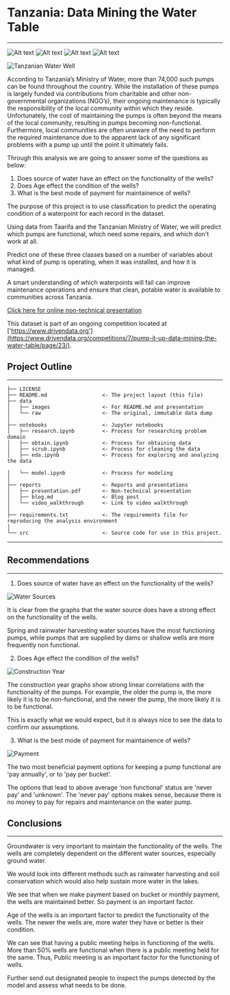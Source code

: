 # Tanzania: Data Mining the Water Table
------------

![Alt text](https://img.shields.io/github/license/Jesse989/tanzania?style=plastic)
![Alt text](https://img.shields.io/github/repo-size/Jesse989/tanzania?style=plastic)
![Alt text](https://img.shields.io/github/last-commit/Jesse989/tanzania?style=plastic)
![Alt text](https://img.shields.io/github/stars/Jesse989/tanzania?style=social)

![Tanzanian Water Well](./images/pumping.jpg)

According to Tanzania’s Ministry of Water, more than 74,000 such pumps can be found throughout the country. While the installation of these pumps is largely funded via contributions from charitable and other non-governmental organizations (NGO’s), their ongoing maintenance is typically the responsibility of the local community within which they reside. Unfortunately, the cost of maintaining the pumps is often beyond the means of the local community, resulting in pumps becoming non-functional. Furthermore, local communities are often unaware of the need to perform the required maintenance due to the apparent lack of any significant problems with a pump up until the point it ultimately fails.

Through this analysis we are going to answer some of the questions as below:
1. Does source of water have an effect on the functionality of the wells?
2. Does Age effect the condition of the wells?
3. What is the best mode of payment for maintainence of wells?

The purpose of this project is to use classification to predict the operating condition of a waterpoint for each record in the dataset. 

Using data from Taarifa and the Tanzanian Ministry of Water, we will predict which pumps are functional, which need some repairs, and which don't work at all. 

Predict one of these three classes based on a number of variables about what kind of pump is operating, when it was installed, and how it is managed. 

A smart understanding of which waterpoints will fail can improve maintenance operations and ensure that clean, potable water is available to communities across Tanzania.


[Click here for online non-technical presentation]('todo')



This dataset is part of an ongoing competition located at ['https://www.drivendata.org'](https://www.drivendata.org/competitions/7/pump-it-up-data-mining-the-water-table/page/23/).


## Project Outline
------------

    ├── LICENSE
    ├── README.md                  <- The project layout (this file)
    ├── data
    │   ├── images                 <- For README.md and presentation
    │   └── raw                    <- The original, immutable data dump
    │
    ├── notebooks                  <- Jupyter notebooks
    │   ├── research.ipynb         <- Process for researching problem domain
    │   ├── obtain.ipynb           <- Process for obtaining data
    │   ├── scrub.ipynb            <- Process for cleaning the data
    │   ├── eda.ipynb              <- Process for exploring and analyzing the data
    
    │   └── model.ipynb            <- Process for modeling
    │
    ├── reports                    <- Reports and presentations
    │   ├── presentation.pdf       <- Non-technical presentation
    │   ├── blog.md                <- Blog post
    │   └── video_walkthrough      <- Link to video walkthrough
    │
    ├── requirements.txt           <- The requirements file for reproducing the analysis environment
    │
    └── src                        <- Source code for use in this project.
   

--------

## Recommendations
------------

1. Does source of water have an effect on the functionality of the wells?

![Water Sources](./images/sources.png)

It is clear from the graphs that the water source does have a strong effect on the functionality of the wells. 

Spring and rainwater harvesting water sources have the most functioning pumps, while pumps that are supplied by dams or shallow wells are more frequently non functional.

2. Does Age effect the condition of the wells?

![Construction Year](./images/construction.png)

The construction year graphs show strong linear correlations with the functionality of the pumps. For example, the older the pump is, the more likely it is to be non-functional, and the newer the pump, the more likely it is to be functional.

This is exactly what we would expect, but it is always nice to see the data to confirm our assumptions.

3. What is the best mode of payment for maintainence of wells?

![Payment](./images/payment.png)

The two most beneficial payment options for keeping a pump functional are 'pay annually', or to 'pay per bucket'.

The options that lead to above average 'non functional' status are 'never pay' and 'unknown'. The 'never pay' options makes sense, because there is no money to pay for repairs and maintenance on the water pump.


## Conclusions
------------
Groundwater is very important to maintain the functionality of the wells. The wells are completely dependent on the different water sources, especially ground water.

We would look into different methods such as rainwater harvesting and soil conservation which would also help sustain more water in the lakes.

We see that when we make payment based on bucket or monthly payment, the wells are maintained better. So payment is an important factor.

Age of the wells is an important factor to predict the functionality of the wells. The newer the wells are, more water they have or better is their condition.

We can see that having a public meeting helps in functioning of the wells. More than 50% wells are functional when there is a public meeting held for the same. Thus, Public meeting is an important factor for the functioning of wells.

Further send out designated people to inspect the pumps detected by the model and assess what needs to be done.
